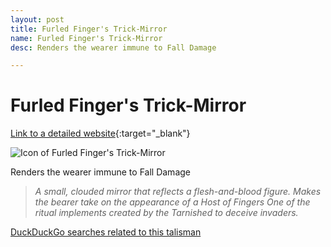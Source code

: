```yaml
---
layout: post
title: Furled Finger's Trick-Mirror
name: Furled Finger's Trick-Mirror
desc: Renders the wearer immune to Fall Damage

---
```

# Furled Finger's Trick-Mirror
[Link to a detailed website](https://eldenring.wiki.fextralife.com/Furled+Finger's+Trick-Mirror){:target="_blank"}

![Icon of Furled Finger's Trick-Mirror](https://eldenring.wiki.fextralife.com/file/Elden-Ring/furled_fingers_trick-mirror_talisman_elden_ring_wiki_guide_200px.png)

Renders the wearer immune to Fall Damage

>*A small, clouded mirror that reflects a flesh-and-blood figure. Makes the bearer take on the appearance of a Host of Fingers One of the ritual implements created by the Tarnished to deceive invaders.*

[DuckDuckGo searches related to this talisman]({{site.baseurl}}/searches/FurledFinger'sTrick-Mirror)


